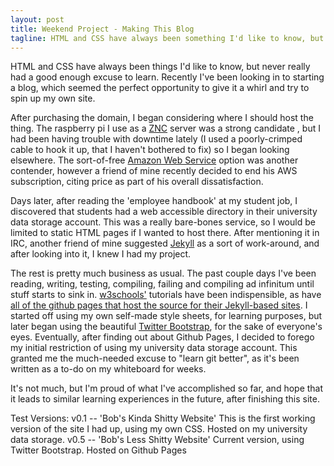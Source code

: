 ```yaml
---
layout: post
title: Weekend Project - Making This Blog
tagline: HTML and CSS have always been something I'd like to know, but never really had a good enough excuse to spend the time to learn. Recently
---
```


HTML and CSS have always been things I'd like to know, but never really had a good enough excuse to learn. Recently I've been looking in to starting a blog, which seemed the perfect opportunity to give it a whirl and try to spin up my own site.

After purchasing the domain, I began considering where I should host the thing. The raspberry pi I use as a [ZNC](http://wiki.znc.in/ZNC) server was a strong candidate , but I had been having trouble with downtime lately (I used a poorly-crimped cable to hook it up, that I haven't bothered to fix) so I began looking elsewhere. The sort-of-free [Amazon Web Service](https://aws.amazon.com/) option was another contender, however a friend of mine recently decided to end his AWS subscription, citing price as part of his overall dissatisfaction.

Days later, after reading the 'employee handbook' at my student job, I discovered that students had a web accessible directory in their university data storage account. This was a really bare-bones service, so I would be limited to static HTML pages if I wanted to host there. After mentioning it in IRC, another friend of mine suggested [Jekyll](http://jekyllrb.com/) as a sort of work-around, and after looking into it, I knew I had my project.

The rest is pretty much business as usual. The past couple days I've been reading, writing, testing, compiling, failing and compiling ad infinitum until stuff starts to sink in. [w3schools'](http://www.w3schools.com/) tutorials have been indispensible, as have [all of the github pages that host the source for their Jekyll-based sites](https://github.com/mojombo/jekyll/wiki/sites). I started off using my own self-made style sheets, for learning purposes, but later began using the beautiful [Twitter Bootstrap](http://twitter.github.com/bootstrap/index.html), for the sake of everyone's eyes. Eventually, after finding out about Github Pages, I decided to forego my initial restriction of using my university data storage account. This granted me the much-needed excuse to "learn git better", as it's been written as a to-do on my whiteboard for weeks.

It's not much, but I'm proud of what I've accomplished so far, and hope that it leads to similar learning experiences in the future, after finishing this site.

Test Versions:
v0.1 -- 'Bob's Kinda Shitty Website'
This is the first working version of the site I had up, using my own CSS. Hosted on my university data storage.
v0.5 -- 'Bob's Less Shitty Website'
Current version, using Twitter Bootstrap. Hosted on Github Pages